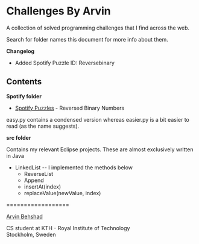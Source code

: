Challenges By Arvin
=================

A collection of solved programming challenges that I find across the web.

Search for folder names this document for more info about them.

**Changelog**
* Added Spotify Puzzle ID: Reversebinary


Contents
---

**Spotify folder**

* [Spotify Puzzles](https://labs.spotify.com/puzzles/) - Reversed Binary Numbers

 easy.py contains a condensed version whereas easier.py is a bit easier to read (as the name suggests).

**src folder**

Contains my relevant Eclipse projects. These are almost exclusively written in Java

* LinkedList -- I implemented the methods below
	* ReverseList
	* Append
	* insertAt(index)
	* replaceValue(newValue, index)

==================

[Arvin Behshad](http://arvinb.com)

CS student at KTH - Royal Institute of Technology  
Stockholm, Sweden
